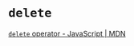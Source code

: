 # `delete`

[`delete` operator - JavaScript | MDN](https://developer.mozilla.org/en-US/docs/Web/JavaScript/Reference/Operators/delete)

